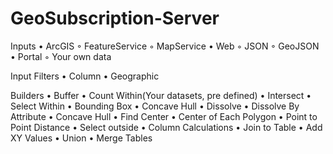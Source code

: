 # GeoSubscription-Server
Inputs
    • ArcGIS
        ◦ FeatureService
        ◦ MapService
    • Web
        ◦ JSON
        ◦ GeoJSON
    • Portal
        ◦ Your own data

Input Filters
    • Column
    • Geographic

Builders
    • Buffer
    • Count Within(Your datasets, pre defined)
    • Intersect
    • Select Within
    • Bounding Box
    • Concave Hull
    • Dissolve
    • Dissolve By Attribute
    • Concave Hull
    • Find Center
    • Center of Each Polygon
    • Point to Point Distance
    • Select outside
    • Column Calculations
    • Join to Table
    • Add XY Values
    • Union
    • Merge Tables
